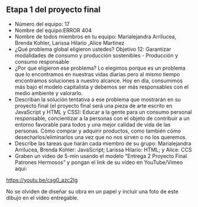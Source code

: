 ## Etapa 1 del proyecto final

- Número del equipo: 17
- Nombre del equipo:ERROR 404
- Nombre de todos miembros en tu equipo: Marialejandra Arrilucea, Brenda Kohler, Larissa Hilario ,Alice Martinez 
- ¿Qué problema global eligieron ustedes? Objetivo 12: Garantizar modalidades de consumo y producción sostenibles - Producción y consumo responsable
- ¿Por que eligieron ese problema? Lo elegimos porque es un problema que lo encontramos en nuestras vidas diarias pero al mismo tiempo encontramos soluciones a nuestro alcance. Hoy en día, consumimos más bajo el modelo capitalista y debemos ser más responsables con el medio ambiente y valorarlo.
- Describan la solución tentativa a ese problema que mostrarán en su proyecto final (el proyecto final será una pieza de arte escrito en JavaScript y HTML y CSS): Educar a la gente para un consumo personal responsable, concientizar a la personas con el objeto de contribuir a un entorno favorable para todos y una mejor calidad de vida de las personas. Cómo comprar y adquirir productos, como también cómo desecharlos/eliminarlos una vez que no nos sirven o no los queremos.
- Describe las tareas que harán cada miembro de su grupo: Marialejandra Arrilucea, Brenda Kohler: JavaScript; Larissa Hilario: HTML; y Alice: CCS
- Graben un video de 5-min usando el modelo “Entrega 2 Proyecto Final Patrones Hermosos” y pongan el link de su vídeo en YouTube/Vimeo aquí:

https://youtu.be/csg0_azc2Ig

No se olviden de diseñar su obra en un papel y incluir una foto de este dibujo en el vídeo entregable.

